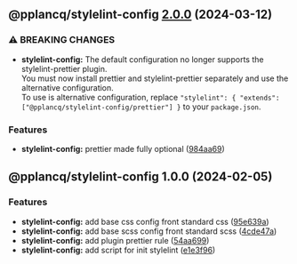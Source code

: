 ## @pplancq/stylelint-config [2.0.0](https://github.com/pplancq/dev-tools/compare/@pplancq/stylelint-config@1.0.0...@pplancq/stylelint-config@2.0.0) (2024-03-12)


### ⚠ BREAKING CHANGES

* **stylelint-config:** The default configuration no longer supports the stylelint-prettier plugin.\
You must now install prettier and stylelint-prettier separately and use the alternative configuration.\
To use is alternative configuration, replace `"stylelint": { "extends": ["@pplancq/stylelint-config/prettier"] }` to your `package.json`.

### Features

* **stylelint-config:** prettier made fully optional ([984aa69](https://github.com/pplancq/dev-tools/commit/984aa694f0fe41a5293196ca90c640bba83596ec))

## @pplancq/stylelint-config 1.0.0 (2024-02-05)


### Features

* **stylelint-config:** add base css config front standard css ([95e639a](https://github.com/pplancq/dev-tools/commit/95e639aa8776dc2748be58ffb95a0089a6199f76))
* **stylelint-config:** add base scss config front standard scss ([4cde47a](https://github.com/pplancq/dev-tools/commit/4cde47a247531855594947728b9c636dbc79a036))
* **stylelint-config:** add plugin prettier rule ([54aa699](https://github.com/pplancq/dev-tools/commit/54aa6998b44656eeadb2b29e2e03af299a6ffe54))
* **stylelint-config:** add script for init stylelint ([e1e3f96](https://github.com/pplancq/dev-tools/commit/e1e3f961d781c26ea14e6afb32ac3bca38a80abf))
